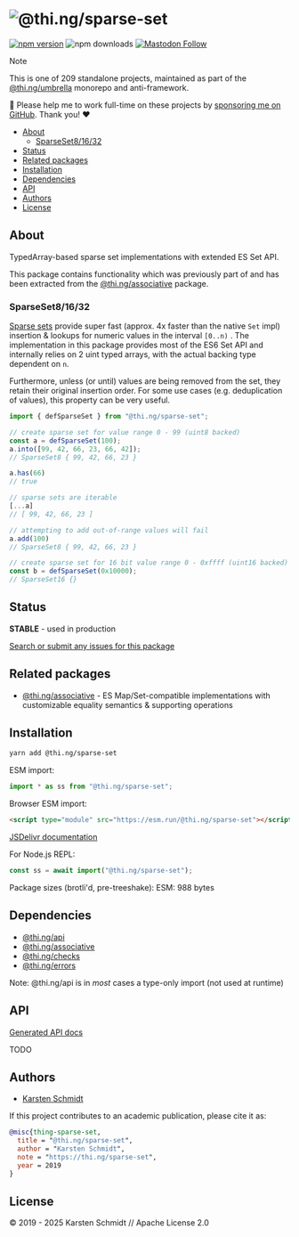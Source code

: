 <!-- This file is generated - DO NOT EDIT! -->
<!-- Please see: https://github.com/thi-ng/umbrella/blob/develop/CONTRIBUTING.md#changes-to-readme-files -->
# ![@thi.ng/sparse-set](https://raw.githubusercontent.com/thi-ng/umbrella/develop/assets/banners/thing-sparse-set.svg?eb275e55)

[![npm version](https://img.shields.io/npm/v/@thi.ng/sparse-set.svg)](https://www.npmjs.com/package/@thi.ng/sparse-set)
![npm downloads](https://img.shields.io/npm/dm/@thi.ng/sparse-set.svg)
[![Mastodon Follow](https://img.shields.io/mastodon/follow/109331703950160316?domain=https%3A%2F%2Fmastodon.thi.ng&style=social)](https://mastodon.thi.ng/@toxi)

> [!NOTE]
> This is one of 209 standalone projects, maintained as part
> of the [@thi.ng/umbrella](https://github.com/thi-ng/umbrella/) monorepo
> and anti-framework.
>
> 🚀 Please help me to work full-time on these projects by [sponsoring me on
> GitHub](https://github.com/sponsors/postspectacular). Thank you! ❤️

- [About](#about)
  - [SparseSet8/16/32](#sparseset81632)
- [Status](#status)
- [Related packages](#related-packages)
- [Installation](#installation)
- [Dependencies](#dependencies)
- [API](#api)
- [Authors](#authors)
- [License](#license)

## About

TypedArray-based sparse set implementations with extended ES Set API.

This package contains functionality which was previously part of and has been
extracted from the [@thi.ng/associative](https://thi.ng/associative) package.

### SparseSet8/16/32

[Sparse sets](https://research.swtch.com/sparse) provide super fast
(approx. 4x faster than the native `Set` impl) insertion & lookups for
numeric values in the interval `[0..n)` . The implementation in this
package provides most of the ES6 Set API and internally relies on 2 uint
typed arrays, with the actual backing type dependent on `n`.

Furthermore, unless (or until) values are being removed from the set,
they retain their original insertion order. For some use cases (e.g.
deduplication of values), this property can be very useful.

```ts
import { defSparseSet } from "@thi.ng/sparse-set";

// create sparse set for value range 0 - 99 (uint8 backed)
const a = defSparseSet(100);
a.into([99, 42, 66, 23, 66, 42]);
// SparseSet8 { 99, 42, 66, 23 }

a.has(66)
// true

// sparse sets are iterable
[...a]
// [ 99, 42, 66, 23 ]

// attempting to add out-of-range values will fail
a.add(100)
// SparseSet8 { 99, 42, 66, 23 }

// create sparse set for 16 bit value range 0 - 0xffff (uint16 backed)
const b = defSparseSet(0x10000);
// SparseSet16 {}
```

## Status

**STABLE** - used in production

[Search or submit any issues for this package](https://github.com/thi-ng/umbrella/issues?q=%5Bsparse-set%5D+in%3Atitle)

## Related packages

- [@thi.ng/associative](https://github.com/thi-ng/umbrella/tree/develop/packages/associative) - ES Map/Set-compatible implementations with customizable equality semantics & supporting operations

## Installation

```bash
yarn add @thi.ng/sparse-set
```

ESM import:

```ts
import * as ss from "@thi.ng/sparse-set";
```

Browser ESM import:

```html
<script type="module" src="https://esm.run/@thi.ng/sparse-set"></script>
```

[JSDelivr documentation](https://www.jsdelivr.com/)

For Node.js REPL:

```js
const ss = await import("@thi.ng/sparse-set");
```

Package sizes (brotli'd, pre-treeshake): ESM: 988 bytes

## Dependencies

- [@thi.ng/api](https://github.com/thi-ng/umbrella/tree/develop/packages/api)
- [@thi.ng/associative](https://github.com/thi-ng/umbrella/tree/develop/packages/associative)
- [@thi.ng/checks](https://github.com/thi-ng/umbrella/tree/develop/packages/checks)
- [@thi.ng/errors](https://github.com/thi-ng/umbrella/tree/develop/packages/errors)

Note: @thi.ng/api is in _most_ cases a type-only import (not used at runtime)

## API

[Generated API docs](https://docs.thi.ng/umbrella/sparse-set/)

TODO

## Authors

- [Karsten Schmidt](https://thi.ng)

If this project contributes to an academic publication, please cite it as:

```bibtex
@misc{thing-sparse-set,
  title = "@thi.ng/sparse-set",
  author = "Karsten Schmidt",
  note = "https://thi.ng/sparse-set",
  year = 2019
}
```

## License

&copy; 2019 - 2025 Karsten Schmidt // Apache License 2.0
